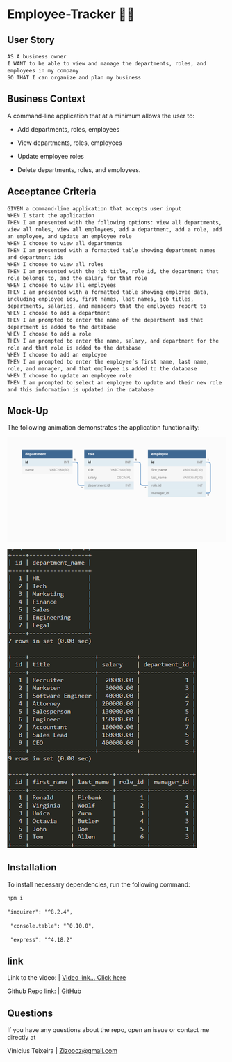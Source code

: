 # Employee-Tracker 🚀✨



## User Story

```
AS A business owner
I WANT to be able to view and manage the departments, roles, and employees in my company
SO THAT I can organize and plan my business
```

## Business Context

A command-line application that at a minimum allows the user to:

  * Add departments, roles, employees

  * View departments, roles, employees

  * Update employee roles

  * Delete departments, roles, and employees.

## Acceptance Criteria


```
GIVEN a command-line application that accepts user input
WHEN I start the application
THEN I am presented with the following options: view all departments, view all roles, view all employees, add a department, add a role, add an employee, and update an employee role
WHEN I choose to view all departments
THEN I am presented with a formatted table showing department names and department ids
WHEN I choose to view all roles
THEN I am presented with the job title, role id, the department that role belongs to, and the salary for that role
WHEN I choose to view all employees
THEN I am presented with a formatted table showing employee data, including employee ids, first names, last names, job titles, departments, salaries, and managers that the employees report to
WHEN I choose to add a department
THEN I am prompted to enter the name of the department and that department is added to the database
WHEN I choose to add a role
THEN I am prompted to enter the name, salary, and department for the role and that role is added to the database
WHEN I choose to add an employee
THEN I am prompted to enter the employee’s first name, last name, role, and manager, and that employee is added to the database
WHEN I choose to update an employee role
THEN I am prompted to select an employee to update and their new role and this information is updated in the database
```

## Mock-Up

The following animation demonstrates the application functionality:

![Employee Tracker](./Assets/12-sql-homework-demo-01.png)

![Employee Tracker2](./Assets/Screenshot-challenge12.png)


## Installation

To install necessary dependencies, run the following command:

``` 
npm i

"inquirer": "^8.2.4",

 "console.table": "^0.10.0",

 "express": "^4.18.2"
```

## link 

Link to the video: | [Video link... Click here](https://drive.google.com/file/d/1YJuUFifXcwrlKksYTn1xLRUnwIuXctQG/view)

Github Repo link: | [GitHub](https://github.com/Vinni99/employee-tracker.git)

## Questions

If you have any questions about the repo, open an issue or contact me directly at

Vinicius Teixeira | Zizoocz@gmail.com